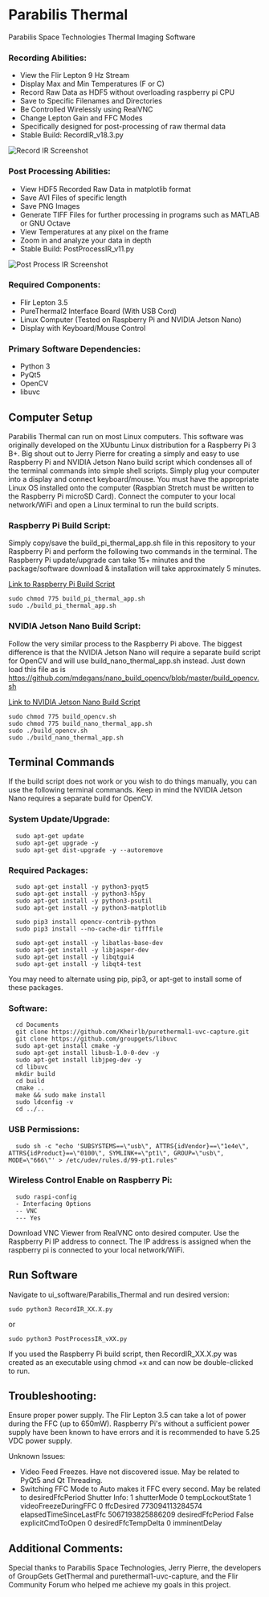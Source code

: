 # Parabilis Thermal
Parabilis Space Technologies Thermal Imaging Software

### Recording Abilities:
- View the Flir Lepton 9 Hz Stream
- Display Max and Min Temperatures (F or C)
- Record Raw Data as HDF5 without overloading raspberry pi CPU
- Save to Specific Filenames and Directories
- Be Controlled Wirelessly using RealVNC
- Change Lepton Gain and FFC Modes
- Specifically designed for post-processing of raw thermal data
- Stable Build: RecordIR_v18.3.py

![Record IR Screenshot](/images/RecordIR.jpg?raw=true)

### Post Processing Abilities:
- View HDF5 Recorded Raw Data in matplotlib format
- Save AVI Files of specific length
- Save PNG Images
- Generate TIFF Files for further processing in programs such as MATLAB or GNU Octave
- View Temperatures at any pixel on the frame
- Zoom in and analyze your data in depth
- Stable Build: PostProcessIR_v11.py

![Post Process IR Screenshot](/images/PostProcessIR.jpg?raw=true)

### Required Components:
- Flir Lepton 3.5
- PureThermal2 Interface Board (With USB Cord)
- Linux Computer (Tested on Raspberry Pi and NVIDIA Jetson Nano)
- Display with Keyboard/Mouse Control

### Primary Software Dependencies:
- Python 3
- PyQt5
- OpenCV
- libuvc

## Computer Setup
Parabilis Thermal can run on most Linux computers. This software was originally developed on the XUbuntu Linux distribution for a Raspberry Pi 3 B+. Big shout out to Jerry Pierre for creating a simply and easy to use Raspberry Pi and NVIDIA Jetson Nano build script which condenses all of the terminal commands into simple shell scripts. Simply plug your computer into a display and connect keyboard/mouse. You must have the appropriate Linux OS installed onto the computer (Raspbian Stretch must be written to the Raspberry Pi microSD Card). Connect the computer to your local network/WiFi and open a Linux terminal to run the build scripts.

### Raspberry Pi Build Script:
Simply copy/save the build_pi_thermal_app.sh file in this repository to your Raspberry Pi and perform the following two commands in the terminal. The Raspberry Pi update/upgrade can take 15+ minutes and the package/software download & installation will take approximately 5 minutes.

[Link to Raspberry Pi Build Script](https://raw.githubusercontent.com/Kheirlb/purethermal1-uvc-capture/master/build_pi_thermal_app.sh)

```
sudo chmod 775 build_pi_thermal_app.sh
sudo ./build_pi_thermal_app.sh
```

### NVIDIA Jetson Nano Build Script:
Follow the very similar process to the Raspberry Pi above. The biggest difference is that the NVIDIA Jetson Nano will require a separate build script for OpenCV and will use build_nano_thermal_app.sh instead. Just down load this file as is https://github.com/mdegans/nano_build_opencv/blob/master/build_opencv.sh

[Link to NVIDIA Jetson Nano Build Script](https://raw.githubusercontent.com/Kheirlb/purethermal1-uvc-capture/master/build_nano_thermal_app.sh)

```
sudo chmod 775 build_opencv.sh
sudo chmod 775 build_nano_thermal_app.sh
sudo ./build_opencv.sh
sudo ./build_nano_thermal_app.sh
```

## Terminal Commands
If the build script does not work or you wish to do things manually, you can use the following terminal commands. Keep in mind the NVIDIA Jetson Nano requires a separate build for OpenCV.

### System Update/Upgrade:
```
  sudo apt-get update
  sudo apt-get upgrade -y
  sudo apt-get dist-upgrade -y --autoremove
```
### Required Packages:
```
  sudo apt-get install -y python3-pyqt5
  sudo apt-get install -y python3-h5py
  sudo apt-get install -y python3-psutil
  sudo apt-get install -y python3-matplotlib

  sudo pip3 install opencv-contrib-python
  sudo pip3 install --no-cache-dir tifffile

  sudo apt-get install -y libatlas-base-dev
  sudo apt-get install -y libjasper-dev
  sudo apt-get install -y libqtgui4
  sudo apt-get install -y libqt4-test
```
You may need to alternate using pip, pip3, or apt-get to install some of these packages.

### Software:
```
  cd Documents
  git clone https://github.com/Kheirlb/purethermal1-uvc-capture.git
  git clone https://github.com/groupgets/libuvc
  sudo apt-get install cmake -y
  sudo apt-get install libusb-1.0-0-dev -y
  sudo apt-get install libjpeg-dev -y
  cd libuvc
  mkdir build
  cd build
  cmake ..
  make && sudo make install
  sudo ldconfig -v
  cd ../..
```
### USB Permissions:
```
  sudo sh -c "echo 'SUBSYSTEMS==\"usb\", ATTRS{idVendor}==\"1e4e\", ATTRS{idProduct}==\"0100\", SYMLINK+=\"pt1\", GROUP=\"usb\", MODE=\"666\"' > /etc/udev/rules.d/99-pt1.rules"
```
### Wireless Control Enable on Raspberry Pi:
```
  sudo raspi-config
  - Interfacing Options
  -- VNC
  --- Yes
```
Download VNC Viewer from RealVNC onto desired computer. Use the Raspberry Pi IP address to connect. The IP address is assigned when the raspberry pi is connected to your local network/WiFi.

## Run Software
Navigate to ui_software/Parabilis_Thermal and run desired version:
```
sudo python3 RecordIR_XX.X.py
```
or
```
sudo python3 PostProcessIR_vXX.py
```

If you used the Raspberry Pi build script, then RecordIR_XX.X.py was created as an executable using chmod +x and can now be double-clicked to run.

## Troubleshooting:
Ensure proper power supply. The Flir Lepton 3.5 can take a lot of power during the FFC (up to 650mW). Raspberry Pi's without a sufficient power supply have been known to have errors and it is recommended to have 5.25 VDC power supply.

Unknown Issues:
- Video Feed Freezes. Have not discovered issue. May be related to PyQt5 and Qt Threading. 
- Switching FFC Mode to Auto makes it FFC every second. May be related to desiredFfcPeriod
Shutter Info:
 1	 shutterMode
 0	 tempLockoutState
 1	 videoFreezeDuringFFC
 0	 ffcDesired
 773094113284574	 elapsedTimeSinceLastFfc
 5067193825886209	 desiredFfcPeriod
 False	 explicitCmdToOpen
 0	 desiredFfcTempDelta
 0	 imminentDelay


## Additional Comments:
Special thanks to Parabilis Space Technologies, Jerry Pierre, the developers of GroupGets GetThermal and purethermal1-uvc-capture, and the Flir Community Forum who helped me achieve my goals in this project.

